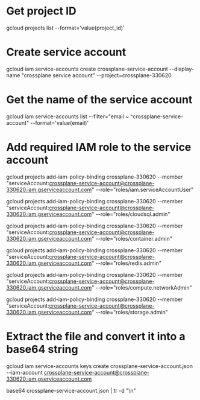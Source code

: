 # Get project ID 
gcloud projects list --format='value(project_id)'

# Create service account
gcloud iam service-accounts create crossplane-service-account --display-name "crossplane service account" --project=crossplane-330620

# Get the name of the service account
gcloud iam service-accounts list --filter="email ~ ^crossplane-service-account" --format='value(email)'

# Add required IAM role to the service account
gcloud projects add-iam-policy-binding crossplane-330620 --member "serviceAccount:crossplane-service-account@crossplane-330620.iam.gserviceaccount.com" --role="roles/iam.serviceAccountUser"

gcloud projects add-iam-policy-binding crossplane-330620 --member "serviceAccount:crossplane-service-account@crossplane-330620.iam.gserviceaccount.com" --role="roles/cloudsql.admin"

gcloud projects add-iam-policy-binding crossplane-330620 --member "serviceAccount:crossplane-service-account@crossplane-330620.iam.gserviceaccount.com" --role="roles/container.admin"

gcloud projects add-iam-policy-binding crossplane-330620 --member "serviceAccount:crossplane-service-account@crossplane-330620.iam.gserviceaccount.com" --role="roles/redis.admin"

gcloud projects add-iam-policy-binding crossplane-330620 --member "serviceAccount:crossplane-service-account@crossplane-330620.iam.gserviceaccount.com" --role="roles/compute.networkAdmin"

gcloud projects add-iam-policy-binding crossplane-330620 --member "serviceAccount:crossplane-service-account@crossplane-330620.iam.gserviceaccount.com" --role="roles/storage.admin"

# Extract the file and convert it into a base64 string

gcloud iam service-accounts keys create crossplane-service-account.json --iam-account crossplane-service-account@crossplane-330620.iam.gserviceaccount.com

base64 crossplane-service-account.json | tr -d "\n"

